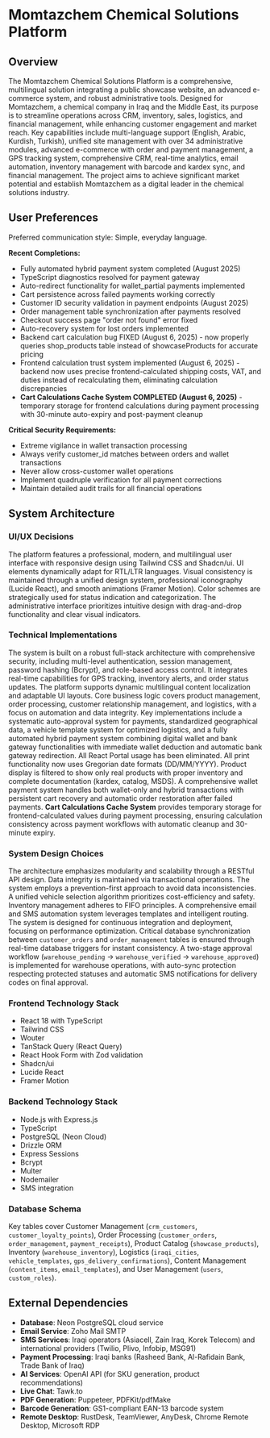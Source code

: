 # Momtazchem Chemical Solutions Platform

## Overview
The Momtazchem Chemical Solutions Platform is a comprehensive, multilingual solution integrating a public showcase website, an advanced e-commerce system, and robust administrative tools. Designed for Momtazchem, a chemical company in Iraq and the Middle East, its purpose is to streamline operations across CRM, inventory, sales, logistics, and financial management, while enhancing customer engagement and market reach. Key capabilities include multi-language support (English, Arabic, Kurdish, Turkish), unified site management with over 34 administrative modules, advanced e-commerce with order and payment management, a GPS tracking system, comprehensive CRM, real-time analytics, email automation, inventory management with barcode and kardex sync, and financial management. The project aims to achieve significant market potential and establish Momtazchem as a digital leader in the chemical solutions industry.

## User Preferences
Preferred communication style: Simple, everyday language.

**Recent Completions:**
- Fully automated hybrid payment system completed (August 2025)
- TypeScript diagnostics resolved for payment gateway
- Auto-redirect functionality for wallet_partial payments implemented
- Cart persistence across failed payments working correctly
- Customer ID security validation in payment endpoints (August 2025)
- Order management table synchronization after payments resolved
- Checkout success page "order not found" error fixed
- Auto-recovery system for lost orders implemented
- Backend cart calculation bug FIXED (August 6, 2025) - now properly queries shop_products table instead of showcaseProducts for accurate pricing
- Frontend calculation trust system implemented (August 6, 2025) - backend now uses precise frontend-calculated shipping costs, VAT, and duties instead of recalculating them, eliminating calculation discrepancies
- **Cart Calculations Cache System COMPLETED (August 6, 2025)** - temporary storage for frontend calculations during payment processing with 30-minute auto-expiry and post-payment cleanup

**Critical Security Requirements:**
- Extreme vigilance in wallet transaction processing
- Always verify customer_id matches between orders and wallet transactions
- Never allow cross-customer wallet operations
- Implement quadruple verification for all payment corrections
- Maintain detailed audit trails for all financial operations

## System Architecture

### UI/UX Decisions
The platform features a professional, modern, and multilingual user interface with responsive design using Tailwind CSS and Shadcn/ui. UI elements dynamically adapt for RTL/LTR languages. Visual consistency is maintained through a unified design system, professional iconography (Lucide React), and smooth animations (Framer Motion). Color schemes are strategically used for status indication and categorization. The administrative interface prioritizes intuitive design with drag-and-drop functionality and clear visual indicators.

### Technical Implementations
The system is built on a robust full-stack architecture with comprehensive security, including multi-level authentication, session management, password hashing (Bcrypt), and role-based access control. It integrates real-time capabilities for GPS tracking, inventory alerts, and order status updates. The platform supports dynamic multilingual content localization and adaptable UI layouts. Core business logic covers product management, order processing, customer relationship management, and logistics, with a focus on automation and data integrity. Key implementations include a systematic auto-approval system for payments, standardized geographical data, a vehicle template system for optimized logistics, and a fully automated hybrid payment system combining digital wallet and bank gateway functionalities with immediate wallet deduction and automatic bank gateway redirection. All React Portal usage has been eliminated. All print functionality now uses Gregorian date formats (DD/MM/YYYY). Product display is filtered to show only real products with proper inventory and complete documentation (kardex, catalog, MSDS). A comprehensive wallet payment system handles both wallet-only and hybrid transactions with persistent cart recovery and automatic order restoration after failed payments. **Cart Calculations Cache System** provides temporary storage for frontend-calculated values during payment processing, ensuring calculation consistency across payment workflows with automatic cleanup and 30-minute expiry.

### System Design Choices
The architecture emphasizes modularity and scalability through a RESTful API design. Data integrity is maintained via transactional operations. The system employs a prevention-first approach to avoid data inconsistencies. A unified vehicle selection algorithm prioritizes cost-efficiency and safety. Inventory management adheres to FIFO principles. A comprehensive email and SMS automation system leverages templates and intelligent routing. The system is designed for continuous integration and deployment, focusing on performance optimization. Critical database synchronization between `customer_orders` and `order_management` tables is ensured through real-time database triggers for instant consistency. A two-stage approval workflow (`warehouse_pending` → `warehouse_verified` → `warehouse_approved`) is implemented for warehouse operations, with auto-sync protection respecting protected statuses and automatic SMS notifications for delivery codes on final approval.

### Frontend Technology Stack
- React 18 with TypeScript
- Tailwind CSS
- Wouter
- TanStack Query (React Query)
- React Hook Form with Zod validation
- Shadcn/ui
- Lucide React
- Framer Motion

### Backend Technology Stack
- Node.js with Express.js
- TypeScript
- PostgreSQL (Neon Cloud)
- Drizzle ORM
- Express Sessions
- Bcrypt
- Multer
- Nodemailer
- SMS integration

### Database Schema
Key tables cover Customer Management (`crm_customers`, `customer_loyalty_points`), Order Processing (`customer_orders`, `order_management`, `payment_receipts`), Product Catalog (`showcase_products`), Inventory (`warehouse_inventory`), Logistics (`iraqi_cities`, `vehicle_templates`, `gps_delivery_confirmations`), Content Management (`content_items`, `email_templates`), and User Management (`users`, `custom_roles`).

## External Dependencies

- **Database**: Neon PostgreSQL cloud service
- **Email Service**: Zoho Mail SMTP
- **SMS Services**: Iraqi operators (Asiacell, Zain Iraq, Korek Telecom) and international providers (Twilio, Plivo, Infobip, MSG91)
- **Payment Processing**: Iraqi banks (Rasheed Bank, Al-Rafidain Bank, Trade Bank of Iraq)
- **AI Services**: OpenAI API (for SKU generation, product recommendations)
- **Live Chat**: Tawk.to
- **PDF Generation**: Puppeteer, PDFKit/pdfMake
- **Barcode Generation**: GS1-compliant EAN-13 barcode system
- **Remote Desktop**: RustDesk, TeamViewer, AnyDesk, Chrome Remote Desktop, Microsoft RDP